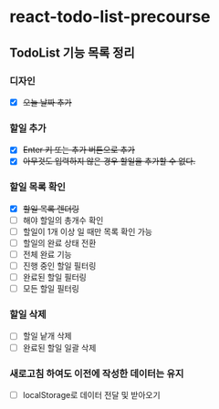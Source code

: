 # react-todo-list-precourse

## TodoList 기능 목록 정리

### 디자인

- [x] <s>오늘 날짜 추가</s>

### 할일 추가

- [x] <s>Enter 키 또는 추가 버튼으로 추가</s>
- [x] <s>아무것도 입력하지 않은 경우 할일을 추가할 수 없다.</s>

### 할일 목록 확인

- [x] <s>할일 목록 렌더링</s>
- [ ] 해야 할일의 총개수 확인
- [ ] 할일이 1개 이상 일 때만 목록 확인 가능
- [ ] 할일의 완료 상태 전환
- [ ] 전체 완료 기능
- [ ] 진행 중인 할일 필터링
- [ ] 완료된 할일 필터링
- [ ] 모든 할일 필터링

### 할일 삭제

- [ ] 할일 낱개 삭제
- [ ] 완료된 할일 일괄 삭제

### 새로고침 하여도 이전에 작성한 데이터는 유지

- [ ] localStorage로 데이터 전달 및 받아오기
